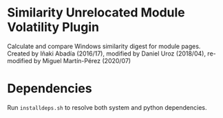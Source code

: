 # Similarity Unrelocated Module Volatility Plugin
Calculate and compare Windows similarity digest for module pages. Created by Iñaki Abadía (2016/17), modified by Daniel Uroz (2018/04), re-modified by Miguel Martín-Pérez (2020/07)

# Dependencies

Run `installdeps.sh` to resolve both system and python dependencies.
